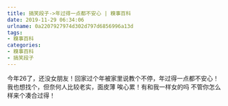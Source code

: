 ```yaml
---
title: 搞笑段子->年过得一点都不安心 | 糗事百科
date: 2019-11-29 06:34:06
urlname: 0a2207927974d302d797d6856996a13d
tags: 
- 糗事百科
categories:
- 糗事百科
- 搞笑段子
---
```

今年26了，还没女朋友！回家过个年被家里说教个不停，年过得一点都不安心！我也想找个，但奈何人比较老实，面皮薄 唉心累！有和我一样女的吗 不管你怎么样来个凑合过得！


